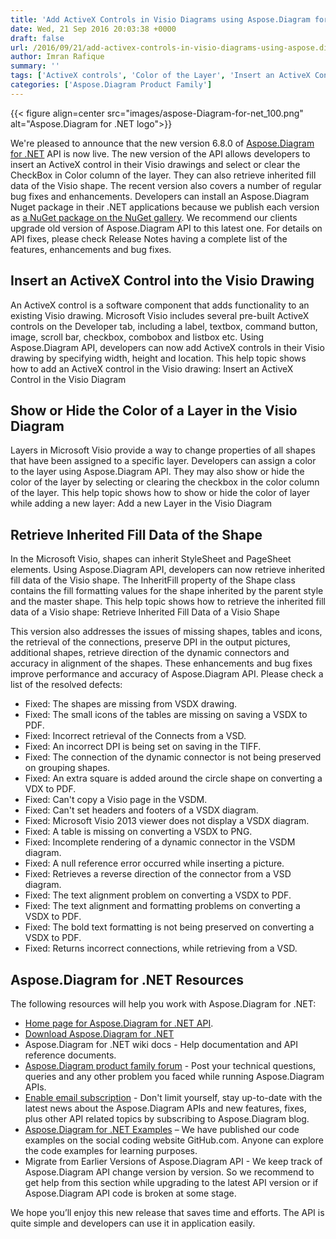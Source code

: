 ```yaml
---
title: 'Add ActiveX Controls in Visio Diagrams using Aspose.Diagram for .NET 6.8.0'
date: Wed, 21 Sep 2016 20:03:38 +0000
draft: false
url: /2016/09/21/add-activex-controls-in-visio-diagrams-using-aspose.diagram-for-.net/
author: Imran Rafique
summary: ''
tags: ['ActiveX controls', 'Color of the Layer', 'Insert an ActiveX Control', 'inherited fill data']
categories: ['Aspose.Diagram Product Family']
---
```




{{< figure align=center src="images/aspose-Diagram-for-net_100.png" alt="Aspose.Diagram for .NET logo">}}


We're pleased to announce that the new version 6.8.0 of [Aspose.Diagram for .NET][1] API is now live. The new version of the API allows developers to insert an ActiveX control in their Visio drawings and select or clear the CheckBox in Color column of the layer. They can also retrieve inherited fill data of the Visio shape. The recent version also covers a number of regular bug fixes and enhancements. Developers can install an Aspose.Diagram Nuget package in their .NET applications because we publish each version as [a NuGet package on the NuGet gallery][2]. We recommend our clients upgrade old version of Aspose.Diagram API to this latest one. For details on API fixes, please check Release Notes having a complete list of the features, enhancements and bug fixes.

## Insert an ActiveX Control into the Visio Drawing

An ActiveX control is a software component that adds functionality to an existing Visio drawing. Microsoft Visio includes several pre-built ActiveX controls on the Developer tab, including a label, textbox, command button, image, scroll bar, checkbox, combobox and listbox etc. Using Aspose.Diagram API, developers can now add ActiveX controls in their Visio drawing by specifying width, height and location. This help topic shows how to add an ActiveX control in the Visio drawing: Insert an ActiveX Control in the Visio Diagram

## Show or Hide the Color of a Layer in the Visio Diagram

Layers in Microsoft Visio provide a way to change properties of all shapes that have been assigned to a specific layer. Developers can assign a color to the layer using Aspose.Diagram API. They may also show or hide the color of the layer by selecting or clearing the checkbox in the color column of the layer. This help topic shows how to show or hide the color of layer while adding a new layer: Add a new Layer in the Visio Diagram

## Retrieve Inherited Fill Data of the Shape

In the Microsoft Visio, shapes can inherit StyleSheet and PageSheet elements. Using Aspose.Diagram API, developers can now retrieve inherited fill data of the Visio shape. The InheritFill property of the Shape class contains the fill formatting values for the shape inherited by the parent style and the master shape. This help topic shows how to retrieve the inherited fill data of a Visio shape: Retrieve Inherited Fill Data of a Visio Shape

This version also addresses the issues of missing shapes, tables and icons, the retrieval of the connections, preserve DPI in the output pictures, additional shapes, retrieve direction of the dynamic connectors and accuracy in alignment of the shapes. These enhancements and bug fixes improve performance and accuracy of Aspose.Diagram API. Please check a list of the resolved defects:

*   Fixed: The shapes are missing from VSDX drawing.
*   Fixed: The small icons of the tables are missing on saving a VSDX to PDF.
*   Fixed: Incorrect retrieval of the Connects from a VSD.
*   Fixed: An incorrect DPI is being set on saving in the TIFF.
*   Fixed: The connection of the dynamic connector is not being preserved on grouping shapes.
*   Fixed: An extra square is added around the circle shape on converting a VDX to PDF.
*   Fixed: Can't copy a Visio page in the VSDM.
*   Fixed: Can't set headers and footers of a VSDX diagram.
*   Fixed: Microsoft Visio 2013 viewer does not display a VSDX diagram.
*   Fixed: A table is missing on converting a VSDX to PNG.
*   Fixed: Incomplete rendering of a dynamic connector in the VSDM diagram.
*   Fixed: A null reference error occurred while inserting a picture.
*   Fixed: Retrieves a reverse direction of the connector from a VSD diagram.
*   Fixed: The text alignment problem on converting a VSDX to PDF.
*   Fixed: The text alignment and formatting problems on converting a VSDX to PDF.
*   Fixed: The bold text formatting is not being preserved on converting a VSDX to PDF.
*   Fixed: Returns incorrect connections, while retrieving from a VSD.

## Aspose.Diagram for .NET Resources

The following resources will help you work with Aspose.Diagram for .NET:

*   [Home page for Aspose.Diagram for .NET API][3].
*   [Download Aspose.Diagram for .NET][4]
*   Aspose.Diagram for .NET wiki docs - Help documentation and API reference documents.
*   [Aspose.Diagram product family forum][5] - Post your technical questions, queries and any other problem you faced while running Aspose.Diagram APIs.
*   [Enable email subscription][6] - Don't limit yourself, stay up-to-date with the latest news about the Aspose.Diagram APIs and new features, fixes, plus other API related topics by subscribing to Aspose.Diagram blog.
*   [Aspose.Diagram for .NET Examples][7] – We have published our code examples on the social coding website GitHub.com. Anyone can explore the code examples for learning purposes.
*   Migrate from Earlier Versions of Aspose.Diagram API - We keep track of Aspose.Diagram API change version by version. So we recommend to get help from this section while upgrading to the latest API version or if Aspose.Diagram API code is broken at some stage.

We hope you’ll enjoy this new release that saves time and efforts. The API is quite simple and developers can use it in application easily.




[1]: https://products.aspose.com/diagram
[2]: https://www.nuget.org/packages/Aspose.Diagram
[3]: https://products.aspose.com/diagram
[4]: https://downloads.aspose.com/diagram/net
[5]: http://www.aspose.com/community/forums/aspose.diagram-product-family/489/showforum.aspx
[6]: https://blog.aspose.com/
[7]: https://github.com/asposediagram/Aspose_diagram_NET





